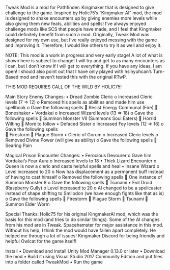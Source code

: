 Tweak Mod is a mod for Pathfinder: Kingmaker that is designed to give challenge to the game. Inspired by Holic75’s “Kingmaker AI” mod, the mod is designed to shake encounters up by giving enemies more levels while also giving them new feats, abilities and spells!
I’ve always enjoyed challenge mods like SCS that people have made, and I feel that Kingmaker could definitely benefit from such a mod. Originally, Tweak Mod was designed for my own use, but I’ve really enjoyed messing with the game and improving it. Therefore, I would like others to try it as well and enjoy it.

NOTE: This mod is a work in progress and very early stage! A lot of what is shown here is subject to change! I will try and get to as many encounters as I can, but I don’t know if I will get to everything. If you have any ideas, I am open! 
I should also point out that I have only played with hsinyuhcan’s Turn-Based mod and haven’t tested this with the original RTwP.

THIS MOD REQUIRES CALL OF THE WILD BY HOLIC75!

Main Story Enemy Changes:
•	Dread Zombie Cleric
o	Increased Cleric levels (7 => 12)
o	Removed his spells as abilities and made him use spellbook
o	Gave the following spells
	Resist Energy Communal (Fire)
	Boneshaker
•	Vordakai
o	Increased Wizard levels (13 => 18)
o	Gave the following spells
	Summon Monster VII (Summons Soul Eaters)
	Horrid Wilting
	More to follow
•	Defaced Sister
o	Increased Fey levels (12 => 16)
o	Gave the following spells	
	Firestorm
	Plague Storm 
•	Cleric of Gorum
o	Increased Cleric levels
o	Removed Divine Power (will give as ability)
o	Gave the following spells
	Searing Pain

Magical Prison Encounter Changes:
•	Ferocious Devourer
o	Gave him Vordakai’s Fear Aura
o	Increased levels to 18 
•	Thick Lizard Encounter
o	Queen is now a cleric and casts helpful spells and heal
•	Insane Wizard
o	Level increased to 20
o	Now has displacement as a permanent buff instead of having to cast himself
o	Removed the following spells
	One instance of Summon Monster 8
o	Gave the following spells
	Tsunami
•	Evil Druid (Raspberry Gully)
o	Level increased to 20
o	AI changed to be a spellcaster instead of shape shifting to Smilodon (we have enough fights like that as is)
o	Gave the following spells
	Firestorm
	Plague Storm
	Tsunami
	Summon Elder Worm

Special Thanks:
Holic75 for his original KingmakerAI mod, which was the basis for this mod (and tries to do similar things). Some of the AI changes from his mod are in Tweak.
Spacehamster for major assistance in this mod. Without his help, I think the mod would have fallen apart completely. He helped me through a lot of issues!
Kingmaker Discord for being friendly and helpful 
Owlcat for the game itself!

Install
•	Download and install Unity Mod Manager 0.13.0 or later
•	Download the mod
•	Build it using Visual Studio 2017 Community Edition and put files into a folder called TweakMod
•	Run the game

